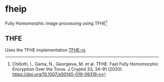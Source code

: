 # fheip
Fully Homomorphic image processing using TFHE[^1]

## THFE
Uses the TFHE implementation [TFHE-rs](https://github.com/zama-ai/tfhe-rs)

[^1]: Chillotti, I., Gama, N., Georgieva, M. et al. TFHE: Fast Fully Homomorphic Encryption Over the Torus. J Cryptol 33, 34–91 (2020). https://doi.org/10.1007/s00145-019-09319-x
